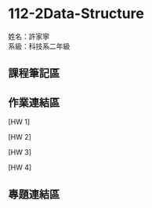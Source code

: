 # 112-2Data-Structure

姓名：許家寧   
系級：科技系二年級    
## 課程筆記區

## 作業連結區
[HW 1]

[HW 2]

[HW 3]

[HW 4]
## 專題連結區
